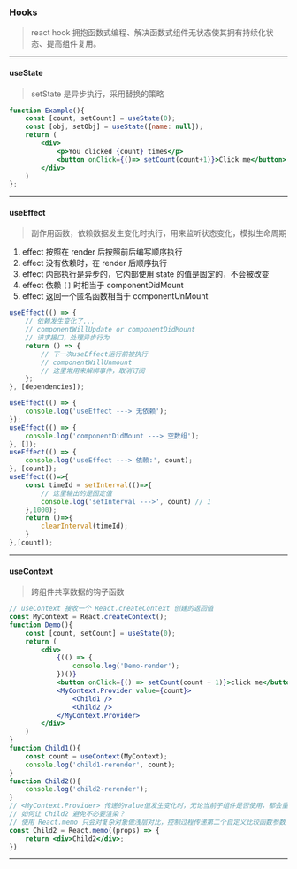 ### Hooks

> react hook 拥抱函数式编程、解决函数式组件无状态使其拥有持续化状态、提高组件复用。

---

#### useState
> setState 是异步执行，采用替换的策略

```jsx
function Example(){
    const [count, setCount] = useState(0);
    const [obj, setObj] = useState({name: null});
    return (
        <div>
            <p>You clicked {count} times</p>
            <button onClick={()=> setCount(count+1)}>Click me</button>
        </div>
    )
};
```

---

#### useEffect
> 副作用函数，依赖数据发生变化时执行，用来监听状态变化，模拟生命周期

1. effect 按照在 render 后按照前后编写顺序执行
2. effect 没有依赖时，在 render 后顺序执行
3. effect 内部执行是异步的，它内部使用 state 的值是固定的，不会被改变
4. effect 依赖 `[]` 时相当于 componentDidMount
5. effect 返回一个匿名函数相当于 componentUnMount

```jsx
useEffect(() => {
    // 依赖发生变化了...
    // componentWillUpdate or componentDidMount
    // 请求接口，处理异步行为
    return () => {
        // 下一次useEffect运行前被执行
        // componentWillUnmount
        // 这里常用来解绑事件，取消订阅
    };
}, [dependencies]);

useEffect(() => {
    console.log('useEffect ---> 无依赖');
});
useEffect(() => {
    console.log('componentDidMount ---> 空数组');
}, []);
useEffect(() => {
    console.log('useEffect ---> 依赖:', count);
}, [count]);
useEffect(()=>{
    const timeId = setInterval(()=>{
        // 这里输出的是固定值
        console.log('setInterval --->', count) // 1
    },1000);
    return ()=>{
        clearInterval(timeId);
    }
},[count]);
```

---

#### useContext
> 跨组件共享数据的钩子函数

```jsx
// useContext 接收一个 React.createContext 创建的返回值
const MyContext = React.createContext();
function Demo(){
    const [count, setCount] = useState(0);
    return (
        <div>
            {(() => {
                console.log('Demo-render');
            })()}
            <button onClick={() => setCount(count + 1)}>click me</button>
            <MyContext.Provider value={count}>
                <Child1 />
                <Child2 />
            </MyContext.Provider>
        </div>
    )
}
function Child1(){
    const count = useContext(MyContext);
    console.log('child1-rerender', count);
}
function Child2(){
    console.log('child2-rerender');
}
// <MyContext.Provider> 传递的value值发生变化时，无论当前子组件是否使用，都会重新触发渲染，包裹的越多层级越深，性能影响越大。
// 如何让 Child2 避免不必要渲染？
// 使用 React.memo 只会对复杂对象做浅层对比，控制过程传递第二个自定义比较函数参数
const Child2 = React.memo((props) => {
    return <div>Child2</div>;
})
```

---



